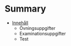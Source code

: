# Summary

* [Innehåll](book/innehall.md)
   * Övningsuppgifter
   * Examinationsuppgifter
   * Test

